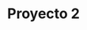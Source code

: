 ---
layout: page
title: Proyecto 2
background: bg-dark
image: /assets/img/portfolio/fullsize/3.jpg
summary: Lorem ipsum dolor sit amet, consectetur adipiscing elit. Aenean quis vulputate eros, nec accumsan est. Vestibulum ante ipsum primis in faucibus orci luctus et ultrices posuere cubilia curae; Maecenas sit amet pulvinar diam. Donec rhoncus luctus mauris a commodo. Proin dictum tortor ac turpis laoreet sollicitudin. Morbi semper lectus in condimentum pulvinar. Vivamus ullamcorper risus a mi tristique aliquet. Donec fringilla eros vel varius imperdiet. Nulla suscipit est egestas ex vehicula pulvinar. Nulla facilisi. Interdum et malesuada fames ac ante ipsum primis in faucibus. In blandit interdum libero, eu tempus ante. Fusce mollis tristique laoreet. Quisque tempus urna lectus. 

sections:
- type: paragraph.html
  section_id: Proyect2Description
  title: Descripción

  #background_style: bg-info
  #text_style: text-left text-white
  #actions:
  #  - title: Markdown is fun!
  #    class: btn-info
  #    url: '#'
  text: >+    
    Lorem ipsum dolor sit amet, consectetur adipiscing elit. Aenean quis vulputate eros, nec accumsan est. Vestibulum ante ipsum primis in faucibus orci luctus et ultrices posuere cubilia curae; Maecenas sit amet pulvinar diam. Donec rhoncus luctus mauris a commodo. Proin dictum tortor ac turpis laoreet sollicitudin. Morbi semper lectus in condimentum pulvinar. Vivamus ullamcorper risus a mi tristique aliquet. Donec fringilla eros vel varius imperdiet. Nulla suscipit est egestas ex vehicula pulvinar. Nulla facilisi. Interdum et malesuada fames ac ante ipsum primis in faucibus. In blandit interdum libero, eu tempus ante. Fusce mollis tristique laoreet. Quisque tempus urna lectus. 

    Lorem ipsum dolor sit amet, consectetur adipiscing elit. Aenean quis vulputate eros, nec accumsan est. Vestibulum ante ipsum primis in faucibus orci luctus et ultrices posuere cubilia curae; Maecenas sit amet pulvinar diam. Donec rhoncus luctus mauris a commodo. Proin dictum tortor ac turpis laoreet sollicitudin. Morbi semper lectus in condimentum pulvinar. Vivamus ullamcorper risus a mi tristique aliquet. Donec fringilla eros vel varius imperdiet. Nulla suscipit est egestas ex vehicula pulvinar. Nulla facilisi. Interdum et malesuada fames ac ante ipsum primis in faucibus. In blandit interdum libero, eu tempus ante. Fusce mollis tristique laoreet. Quisque tempus urna lectus. 

    Lorem ipsum dolor sit amet, consectetur adipiscing elit. Aenean quis vulputate eros, nec accumsan est. Vestibulum ante ipsum primis in faucibus orci luctus et ultrices posuere cubilia curae; Maecenas sit amet pulvinar diam. Donec rhoncus luctus mauris a commodo. Proin dictum tortor ac turpis laoreet sollicitudin. Morbi semper lectus in condimentum pulvinar. Vivamus ullamcorper risus a mi tristique aliquet. Donec fringilla eros vel varius imperdiet. Nulla suscipit est egestas ex vehicula pulvinar. Nulla facilisi. Interdum et malesuada fames ac ante ipsum primis in faucibus. In blandit interdum libero, eu tempus ante. Fusce mollis tristique laoreet. Quisque tempus urna lectus. 
---